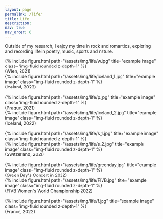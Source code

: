 ```yaml
---
layout: page
permalink: /life/
title: Life
description: 
nav: true
nav_order: 6
---
```



 Outside of my research, I enjoy my time in rock and romantics, exploring and recording life in poetry, music, sports and nature.


<div class="row">
    <div class="col-sm mt-3 mt-md-0">
        {% include figure.html path="/assets/img/life/w.jpg" title="example image" class="img-fluid rounded z-depth-1" %}
        <div class="caption">
            (Wien, 2021)
        </div>
    </div>
   <div class="col-sm mt-3 mt-md-0">
        {% include figure.html path="/assets/img/life/iceland_1.jpg" title="example image" class="img-fluid rounded z-depth-1" %}
       <div class="caption">
        (Iceland, 2022)
      </div>
    </div>
</div>


<br>

<div class="row">
     <div class="col-sm mt-3 mt-md-0">
        {% include figure.html path="/assets/img/life/p.jpg" title="example image" class="img-fluid rounded z-depth-1" %}
        <div class="caption">
        (Prague, 2021)
        </div>
    </div>
    
<div class="col-sm mt-3 mt-md-0">
        {% include figure.html path="/assets/img/life/iceland_2.jpg" title="example image" class="img-fluid rounded z-depth-1" %}
        <div class="caption">
       (Iceland, 2022)
        </div>
    </div>
</div>

<br>

<div class="row">
     <div class="col-sm mt-3 mt-md-0">
        {% include figure.html path="/assets/img/life/s_1.jpg" title="example image" class="img-fluid rounded z-depth-1" %}
    </div>
    
<div class="col-sm mt-3 mt-md-0">
        {% include figure.html path="/assets/img/life/s_2.jpg" title="example image" class="img-fluid rounded z-depth-1" %}
    </div>
</div>
    <div class="caption">
        (Switzerland, 2021)
    </div>


<br>


<div class="row">
    <div class="col-sm mt-3 mt-md-0">
        {% include figure.html path="/assets/img/life/greenday.jpg" title="example image" class="img-fluid rounded z-depth-1" %}
        <div class="caption">
            (Green Day's Concert in 2022)
        </div>
    </div>
    <div class="col-sm mt-3 mt-md-0">
        {% include figure.html path="/assets/img/life/FIVB.jpg" title="example image" class="img-fluid rounded z-depth-1" %}
        <div class="caption">
        (FIVB Women's World Championship 2022)
        </div>
    </div>
</div>

<br>

<div class="row">
    <div class="col-sm mt-3 mt-md-0">
        {% include figure.html path="/assets/img/life/f.jpg" title="example image" class="img-fluid rounded z-depth-1" %}
        <div class="caption">
        (France, 2022)
        </div>
    </div>
</div>
